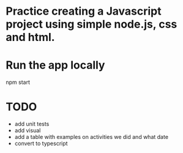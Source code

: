 # Practice creating a Javascript project using simple node.js, css and html. 

# Run the app locally

npm start 



# TODO
- add unit tests 
- add visual 
- add a table with examples on activities we did and what date
- convert to typescript
